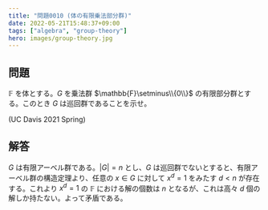 ```yaml
---
title: "問題0010 (体の有限乗法部分群)"
date: 2022-05-21T15:48:37+09:00
tags: ["algebra", "group-theory"]
hero: images/group-theory.jpg
---
```


## 問題

$\mathbb{F}$ を体とする。$G$ を乗法群 $\mathbb{F}\setminus\\{0\\}$ の有限部分群とする。このとき $G$ は巡回群であることを示せ。

(UC Davis 2021 Spring)

## 解答

$G$ は有限アーベル群である。$|G|=n$ とし、$G$ は巡回群でないとすると、有限アーベル群の構造定理より、任意の $x\in G$ に対して $x^d=1$ をみたす $d<n$ が存在する。これより $x^d=1$ の $\mathbb{F}$ における解の個数は $n$ となるが、これは高々 $d$ 個の解しか持たない。よって矛盾である。
